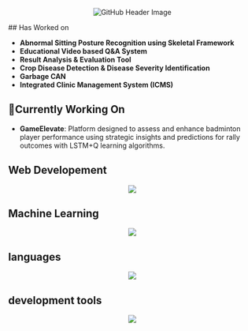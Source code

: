 
<p align="center">
  <img src="https://github.com/user-attachments/assets/bd5693e7-23af-4f50-a513-b2ab7e1cb55d" alt="GitHub Header Image"/>
</p>
## Has Worked on

- **Abnormal Sitting Posture Recognition using Skeletal Framework**
- **Educational Video based Q&A System**
- **Result Analysis & Evaluation Tool**
- **Crop Disease Detection & Disease Severity Identification**
- **Garbage CAN** 
- **Integrated Clinic Management System (ICMS)**

## 🔭Currently Working On

- **GameElevate**: Platform designed to assess and enhance badminton player performance using strategic insights and predictions for rally outcomes with LSTM+Q learning algorithms.
## Web Developement
<p align="center">
  <a href="https://skillicons.dev">
    <img src="https://skillicons.dev/icons?i=js,html,css,flask,django,fastapi" />
  </a>
</p>

## Machine Learning
<p align="center">
  <a href="https://skillicons.dev">
    <img src="https://skillicons.dev/icons?i=opencv,pytorch,sklearn" />
  </a>
</p>

## languages
<p align="center">
  <a href="https://skillicons.dev">
  <img src="https://skillicons.dev/icons?i=py,mysql,c" />
  </a>
</p>

##  development tools
<p align="center">
  <a href="https://skillicons.dev">
 <img src="https://skillicons.dev/icons?i=vscode,github,jupyter" />
  </a>
</p>



